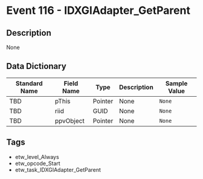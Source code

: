 # Event 116 - IDXGIAdapter_GetParent

## Description
None

## Data Dictionary
|Standard Name|Field Name|Type|Description|Sample Value|
|---|---|---|---|---|
|TBD|pThis|Pointer|None|`None`|
|TBD|riid|GUID|None|`None`|
|TBD|ppvObject|Pointer|None|`None`|

## Tags
* etw_level_Always
* etw_opcode_Start
* etw_task_IDXGIAdapter_GetParent